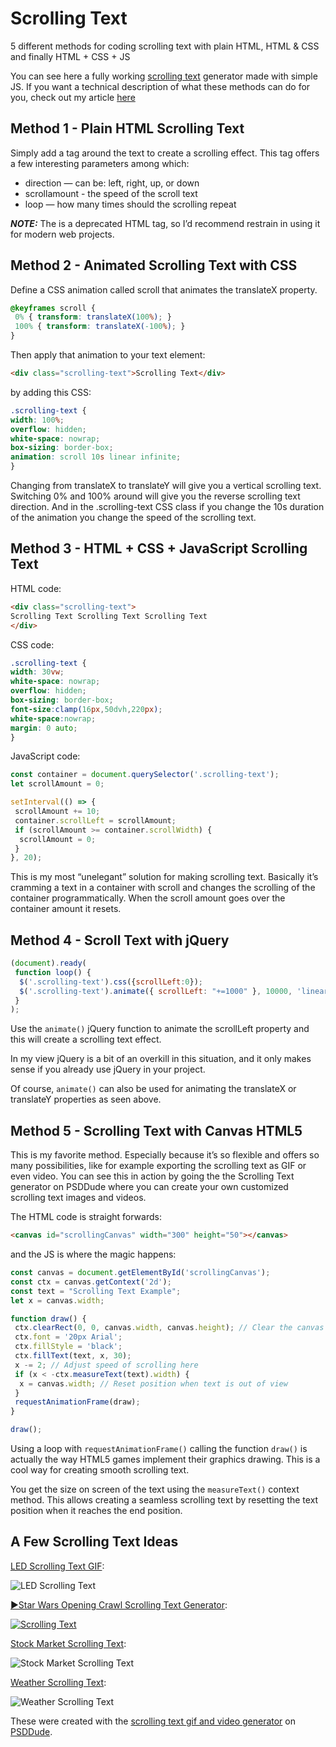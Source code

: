 # Scrolling Text
5 different methods for coding scrolling text with plain HTML, HTML &amp; CSS and finally HTML + CSS + JS

You can see here a fully working [scrolling text](https://www.psd-dude.com/scrolling-text/) generator made with simple JS. If you want a technical description of what these methods can do for you, check out my article [here](https://www.coding-dude.com/wp/css/scrolling-text-using-html/)

## Method 1 - Plain HTML Scrolling Text

Simply add a tag around the text to create a scrolling effect. This tag offers a few interesting parameters among which:

- direction — can be: left, right, up, or down
- scrollamount - the speed of the scroll text
- loop — how many times should the scrolling repeat

***NOTE:*** The is a deprecated HTML tag, so I’d recommend restrain in using it for modern web projects.


## Method 2 - Animated Scrolling Text with CSS

Define a CSS animation called scroll that animates the translateX property.

```css
@keyframes scroll {
 0% { transform: translateX(100%); }
 100% { transform: translateX(-100%); }
}
```

Then apply that animation to your text element:

```html
<div class="scrolling-text">Scrolling Text</div>
```

by adding this CSS:

```css
.scrolling-text {
width: 100%;
overflow: hidden;
white-space: nowrap;
box-sizing: border-box;
animation: scroll 10s linear infinite;
}
```

Changing from translateX to translateY will give you a vertical scrolling text. Switching 0% and 100% around will give you the reverse scrolling text direction. And in the .scrolling-text CSS class if you change the 10s duration of the animation you change the speed of the scrolling text.


## Method 3 - HTML + CSS + JavaScript Scrolling Text

HTML code:

```html
<div class="scrolling-text">
Scrolling Text Scrolling Text Scrolling Text
</div>
```

CSS code:

```css
.scrolling-text {
width: 30vw;
white-space: nowrap;
overflow: hidden;
box-sizing: border-box;
font-size:clamp(16px,50dvh,220px);
white-space:nowrap;
margin: 0 auto;
}
```

JavaScript code:

```js
const container = document.querySelector('.scrolling-text');
let scrollAmount = 0;

setInterval(() => {
 scrollAmount += 10;
 container.scrollLeft = scrollAmount;
 if (scrollAmount >= container.scrollWidth) {
  scrollAmount = 0;
 }
}, 20);
```

This is my most “unelegant” solution for making scrolling text. Basically it’s cramming a text in a container with scroll and changes the scrolling of the container programmatically. When the scroll amount goes over the container amount it resets.


## Method 4 - Scroll Text with jQuery

```js
(document).ready(
 function loop() {
  $('.scrolling-text').css({scrollLeft:0});
  $('.scrolling-text').animate({ scrollLeft: "+=1000" }, 10000, 'linear', loop);
 }
);
```

Use the `animate()` jQuery function to animate the scrollLeft property and this will create a scrolling text effect.

In my view jQuery is a bit of an overkill in this situation, and it only makes sense if you already use jQuery in your project.

Of course, `animate()` can also be used for animating the translateX or translateY properties as seen above.

## Method 5 - Scrolling Text with Canvas HTML5

This is my favorite method. Especially because it’s so flexible and offers so many possibilities, like for example exporting the scrolling text as GIF or even video. You can see this in action by going the the Scrolling Text generator on PSDDude where you can create your own customized scrolling text images and videos.

The HTML code is straight forwards:

```html
<canvas id="scrollingCanvas" width="300" height="50"></canvas>
```

and the JS is where the magic happens:

```js
const canvas = document.getElementById('scrollingCanvas');
const ctx = canvas.getContext('2d');
const text = "Scrolling Text Example";
let x = canvas.width;

function draw() {
 ctx.clearRect(0, 0, canvas.width, canvas.height); // Clear the canvas
 ctx.font = '20px Arial';
 ctx.fillStyle = 'black';
 ctx.fillText(text, x, 30);
 x -= 2; // Adjust speed of scrolling here
 if (x < -ctx.measureText(text).width) {
  x = canvas.width; // Reset position when text is out of view
 }
 requestAnimationFrame(draw);
}

draw();
```

Using a loop with `requestAnimationFrame()` calling the function `draw()` is actually the way HTML5 games implement their graphics drawing. This is a cool way for creating smooth scrolling text.

You get the size on screen of the text using the `measureText()` context method. This allows creating a seamless scrolling text by resetting the text position when it reaches the end position.


## A Few Scrolling Text Ideas

[LED Scrolling Text GIF](https://www.psd-dude.com/scrolling-text/#m0uqu9rk):

![LED Scrolling Text](https://miro.medium.com/v2/resize:fit:1100/format:webp/1*d2YWlLTImlda4sLMj7OJAw.gif)

[▶️Star Wars Opening Crawl Scrolling Text Generator](https://www.psd-dude.com/scrolling-text/#m0ur6r1y):

[![Scrolling Text](https://img.youtube.com/vi/RkRJeGlwCQI/0.jpg)](https://www.youtube.com/watch?v=RkRJeGlwCQI)

[Stock Market Scrolling Text](https://www.psd-dude.com/scrolling-text/#m0sd5fsu):

![Stock Market Scrolling Text](https://miro.medium.com/v2/resize:fit:1100/format:webp/1*Z7umTkUdp3ZS5CPk2RQdfA.gif)

[Weather Scrolling Text](https://www.psd-dude.com/scrolling-text/#m0sfzqcm):

![Weather Scrolling Text](https://miro.medium.com/v2/resize:fit:1100/format:webp/1*-8WQXpIOxMQNurj4d_u3iQ.gif)

These were created with the [scrolling text gif and video generator](https://www.psd-dude.com/scrolling-text/) on [PSDDude](https://www.psd-dude.com/).

